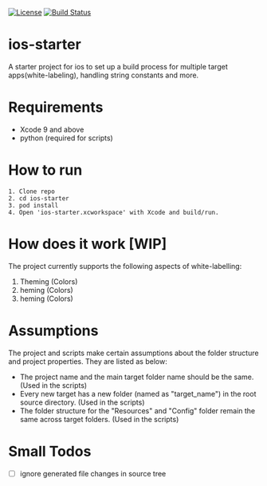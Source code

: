 [![License](http://img.shields.io/badge/license-MIT-green.svg?style=flat)](https://github.com/omirho/ios-starter/blob/master/LICENSE)
[![Build Status](https://travis-ci.org/omirho/ios-starter.svg?branch=master)](https://travis-ci.org/omirho/ios-starter)

# ios-starter
A starter project for ios to set up a build process for multiple target apps(white-labeling), handling string constants and more.

# Requirements
* Xcode 9 and above
* python (required for scripts)

# How to run
```
1. Clone repo
2. cd ios-starter
3. pod install
4. Open 'ios-starter.xcworkspace' with Xcode and build/run.
```

# How does it work [WIP]
The project currently supports the following aspects of white-labelling:

1. Theming (Colors)
1. heming (Colors)
1. heming (Colors)

# Assumptions
The project and scripts make certain assumptions about the folder structure and project properties. They are listed as below:
* The project name and the main target folder name should be the same. (Used in the scripts)
* Every new target has a new folder (named as "target_name") in the root source directory. (Used in the scripts)
* The folder structure for the "Resources" and "Config" folder remain the same across target folders. (Used in the scripts)


# Small Todos
- [ ] ignore generated file changes in source tree
